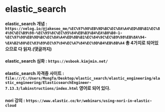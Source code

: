 # elastic_search

#### elastic_search 개념 : `https://velog.io/@jakeseo_me/%EC%97%98%EB%9D%BC%EC%8A%A4%ED%8B%B1%EC%84%9C%EC%B9%98-%EC%95%8C%EC%95%84%EB%B3%B4%EA%B8%B0-1-%EC%97%98%EB%9D%BC%EC%8A%A4%ED%8B%B1%EC%84%9C%EC%B9%98%EB%8A%94-%EA%B2%80%EC%83%89%EC%97%94%EC%A7%84%EC%9D%B4%EB%8B%A4` 총 4가지로 되어있으므로 다 읽자.(댓글까지)

#### elastic_search 심화 : `https://esbook.kimjmin.net/`

#### elastic_search 자격증 사이트 : `file:///C:/Users/MongTa/Desktop/elastic_search/elastic_engineering/elastic_engineering/ElasticsearchEngineer-7.13.3/labinstructions/index.html` 영어로 되어 있다.

#### nori 강의 : `https://www.elastic.co/kr/webinars/using-nori-in-elastic-cloud`
